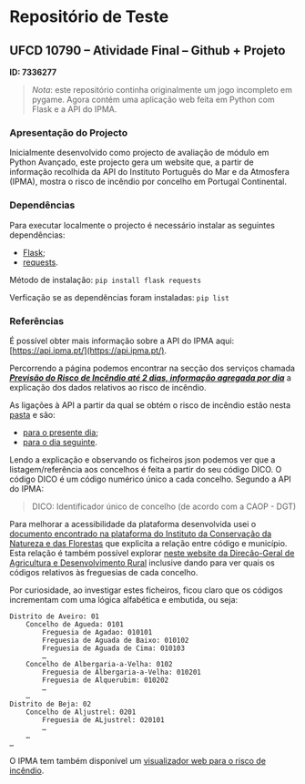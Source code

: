 # Repositório de Teste
## UFCD 10790 – Atividade Final – Github + Projeto
**ID: 7336277**

> *Nota*: este repositório continha originalmente um jogo incompleto em pygame. Agora contém uma aplicação web feita em Python com Flask e a API do IPMA.

### Apresentação do Projecto
Inicialmente desenvolvido como projecto de avaliação de módulo em Python Avançado, este projecto gera um website que, a partir de informação recolhida da API do Instituto Português do Mar e da Atmosfera (IPMA), mostra o risco de incêndio por concelho em Portugal Continental.

### Dependências
Para executar localmente o projecto é necessário instalar as seguintes dependências:
- [Flask](https://pypi.org/project/Flask/);
- [requests](https://pypi.org/project/requests/).

Método de instalação:
`pip install flask requests`

Verficação se as dependências foram instaladas:
`pip list`

### Referências
É possível obter mais informação sobre a API do IPMA aqui: [https://api.ipma.pt/](https://api.ipma.pt/).

Percorrendo a página podemos encontrar na secção dos serviços chamada [***Previsão do Risco de Incêndio até 2 dias, informação agregada por dia***](https://api.ipma.pt/#C3) a explicação dos dados relativos ao risco de incêndio.

As ligações à API a partir da qual se obtém o risco de incêndio estão nesta [pasta](https://api.ipma.pt/open-data/forecast/meteorology/rcm/) e são:
- [para o presente dia](https://api.ipma.pt/open-data/forecast/meteorology/rcm/rcm-d0.json);
- [para o dia seguinte](https://api.ipma.pt/open-data/forecast/meteorology/rcm/rcm-d1.json).

Lendo a explicação e observando os ficheiros json podemos ver que a listagem/referência aos concelhos é feita a partir do seu código DICO. O código DICO é um código numérico único a cada concelho. Segundo a API do IPMA:
> DICO: Identificador único de concelho (de acordo com a CAOP - DGT)

Para melhorar a acessibilidade da plataforma desenvolvida usei o [documento encontrado na plataforma do Instituto da Conservação da Natureza e das Florestas](https://fogos.icnf.pt/pmdfci/Correspondencia_CodigosConcelhos.xlsx) que explicita a relação entre código e município. Esta relação é também possível explorar [neste website da Direção-Geral de Agricultura e Desenvolvimento Rural](http://mpb.dgadr.pt/ConcFreg.py) inclusive dando para ver quais os códigos relativos às freguesias de cada concelho.

Por curiosidade, ao investigar estes ficheiros, ficou claro que os códigos incrementam com uma lógica alfabética e embutida, ou seja:
```
Distrito de Aveiro: 01
    Concelho de Agueda: 0101
        Freguesia de Agadao: 010101
        Freguesia de Aguada de Baixo: 010102
        Freguesia de Aguada de Cima: 010103
        …
    Concelho de Albergaria-a-Velha: 0102
        Freguesia de Albergaria-a-Velha: 010201
        Freguesia de Alquerubim: 010202
        …
    …
Distrito de Beja: 02
    Concelho de Aljustrel: 0201
        Freguesia de ALjustrel: 020101
        …
    …
…

````

O IPMA tem também disponível um [visualizador web para o risco de incêndio](https://www.ipma.pt/en/riscoincendio/rcm.pt/).